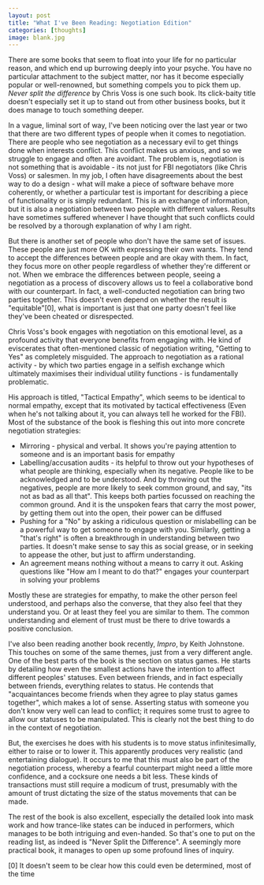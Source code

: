 ```yaml
---
layout: post
title: "What I've Been Reading: Negotiation Edition"
categories: [thoughts]
image: blank.jpg
---
```


There are some books that seem to float into your life for no particular reason, and which end up burrowing deeply into your psyche. You have no particular attachment to the subject matter, nor has it become especially popular or well-renowned, but something compels you to pick them up. *Never split the difference* by Chris Voss is one such book. Its click-baity title doesn't especially set it up to stand out from other business books, but it does manage to touch something deeper.  

In a vague, liminal sort of way, I've been noticing over the last year or two that there are two different types of people when it comes to negotiation. There are people who see negotiation as a necessary evil to get things done when interests conflict. This conflict makes us anxious, and so we struggle to engage and often are avoidant. The problem is, negotiation is not something that is avoidable - its not just for FBI negotiators (like Chris Voss) or salesmen. In my job, I often have disagreements about the best way to do a design - what will make a piece of software behave more coherently, or whether a particular test is important for describing a piece of functionality or is simply redundant. This is an exchange of information, but it is also a negotiation between two people with different values. Results have sometimes suffered whenever I have thought that such conflicts could be resolved by a thorough explanation of why I am right.

But there is another set of people who don't have the same set of issues. These people are just more OK with expressing their own wants. They tend to accept the differences between people and are okay with them. In fact, they focus more on other people regardless of whether they're different or not. When we embrace the differences between people, seeing a negotiation as a process of discovery allows us to feel a collaborative bond with our counterpart. In fact, a well-conducted negotiation can bring two parties together. This doesn't even depend on whether the result is "equitable"[0], what is important is just that one party doesn't feel like they've been cheated or disrespected.

Chris Voss's book engages with negotiation on this emotional level, as a profound activity that everyone benefits from engaging with. He kind of eviscerates that often-mentioned classic of negotiation writing, "Getting to Yes" as completely misguided. The approach to negotiation as a rational activity - by which two parties engage in a selfish exchange which ultimately maximises their individual utility functions - is fundamentally problematic.

His approach is titled, "Tactical Empathy", which seems to be identical to normal empathy, except that its motivated by tactical effectiveness (Even when he's not talking about it, you can always tell he worked for the FBI). Most of the substance of the book is fleshing this out into more concrete negotiation strategies:
 - Mirroring - physical and verbal. It shows you're paying attention to someone and is an important basis for empathy
 - Labelling/accusation audits - its helpful to throw out your hypotheses of what people are thinking, especially when its negative. People like to be acknowledged and to be understood. And by throwing out the negatives, people are more likely to seek common ground, and say, "its not as bad as all that". This keeps both parties focussed on reaching the common ground. And it is the unspoken fears that carry the most power, by getting them out into the open, their power can be diffused 
 -  Pushing for a "No" by asking a ridiculous question or mislabelling can be a powerful way to get someone to engage with you. Similarly, getting a "that's right" is often a breakthrough in understanding between two parties. It doesn't make sense to say this as social grease, or in seeking to appease the other, but just to affirm understanding.
 - An agreement means nothing without a means to carry it out. Asking questions like "How am I meant to do that?" engages your counterpart in solving your problems

Mostly these are strategies for empathy, to make the other person feel understood, and perhaps also the converse, that they also feel that they understand you. Or at least they feel you are similar to them. The common understanding and element of trust must be there to drive towards a positive conclusion.

I've also been reading another book recently, *Impro*, by Keith Johnstone. This touches on some of the same themes, just from a very different angle. One of the best parts of the book is the section on status games. He starts by detailing how even the smallest actions have the intention to affect different peoples' statuses. Even between friends, and in fact especially between friends, everything relates to status. He contends that "acquaintances become friends when they agree to play status games together", which makes a lot of sense. Asserting status with someone you don't know very well can lead to conflict; it requires some trust to agree to allow our statuses to be manipulated. This is clearly not the best thing to do in the context of negotiation.

But, the exercises he does with his students is to move status infinitesimally, either to raise or to lower it. This apparently produces very realistic (and entertaining dialogue). It occurs to me that this must also be part of the negotiation process, whereby a fearful counterpart might need a little more confidence, and a cocksure one needs a bit less. These kinds of transactions must still require a modicum of trust, presumably with the amount of trust dictating the size of the status movements that can be made.

The rest of the book is also excellent, especially the detailed look into mask work and how trance-like states can be induced in performers, which manages to be both intriguing and even-handed. So that's one to put on the reading list, as indeed is "Never Split the Difference". A seemingly more practical book, it manages to open up some profound lines of inquiry.

[0] It doesn't seem to be clear how this could even be determined, most of the time

	
